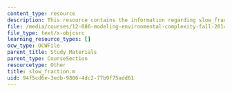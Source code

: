 ```yaml
---
content_type: resource
description: This resource contains the information regarding slow_fraction.m.
file: /media/courses/12-086-modeling-environmental-complexity-fall-2014/94f5cd6e3edb98064dc277b9f75add61_slow_fraction.m
file_type: text/x-objcsrc
learning_resource_types: []
ocw_type: OCWFile
parent_title: Study Materials
parent_type: CourseSection
resourcetype: Other
title: slow_fraction.m
uid: 94f5cd6e-3edb-9806-4dc2-77b9f75add61
---
```

